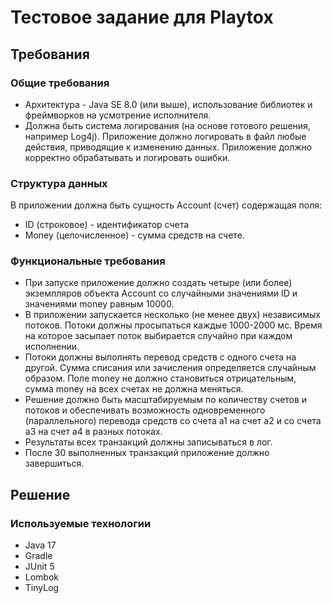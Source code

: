# Тестовое задание для Playtox
## Требования

### Общие требования
- Архитектура - Java SE 8.0 (или выше), использование библиотек и фреймворков на усмотрение исполнителя.
- Должна быть система логирования (на основе готового решения, например Log4j). Приложение должно логировать в файл любые действия, приводящие к изменению данных. Приложение должно корректно обрабатывать и логировать ошибки.

### Структура данных
В приложении должна быть сущность Account (счет) содержащая поля:
- ID (строковое) - идентификатор счета
- Money (целочисленное) - сумма средств на счете.

### Функциональные требования
- При запуске приложение должно создать четыре (или более) экземпляров объекта Account со случайными значениями ID и значениями money равным 10000.
- В приложении запускается несколько (не менее двух) независимых потоков. Потоки должны просыпаться каждые 1000-2000 мс. Время на которое засыпает поток выбирается случайно при каждом исполнении.
- Потоки должны выполнять перевод средств с одного счета на другой. Сумма списания или зачисления определяется случайным образом. Поле money не должно становиться отрицательным, сумма money на всех счетах не должна меняться.
- Решение должно быть масштабируемым по количеству счетов и потоков и обеспечивать возможность одновременного (параллельного) перевода средств со счета a1 на счет a2 и со счета a3 на счет а4 в разных потоках.
- Результаты всех транзакций должны записываться в лог.
- После 30 выполненных транзакций приложение должно завершиться.

## Решение
### Используемые технологии
- Java 17
- Gradle
- JUnit 5
- Lombok
- TinyLog
